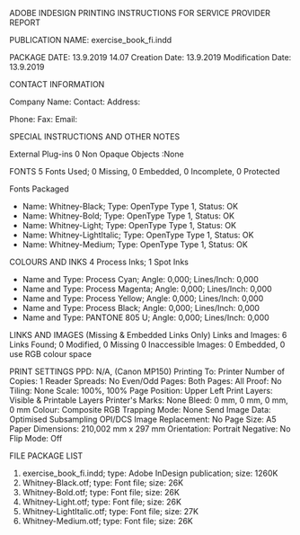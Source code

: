 ADOBE INDESIGN PRINTING INSTRUCTIONS FOR SERVICE PROVIDER REPORT

PUBLICATION NAME: exercise_book_fi.indd

PACKAGE DATE: 13.9.2019 14.07
Creation Date: 13.9.2019
Modification Date: 13.9.2019

CONTACT INFORMATION

Company Name: 
Contact: 
Address: 





Phone: 
Fax: 
Email: 

SPECIAL INSTRUCTIONS AND OTHER NOTES






External Plug-ins 0
Non Opaque Objects :None

FONTS
5 Fonts Used; 0 Missing, 0 Embedded, 0 Incomplete, 0 Protected

Fonts Packaged
- Name: Whitney-Black; Type: OpenType Type 1, Status: OK
- Name: Whitney-Bold; Type: OpenType Type 1, Status: OK
- Name: Whitney-Light; Type: OpenType Type 1, Status: OK
- Name: Whitney-LightItalic; Type: OpenType Type 1, Status: OK
- Name: Whitney-Medium; Type: OpenType Type 1, Status: OK


COLOURS AND INKS
4 Process Inks; 1 Spot Inks

- Name and Type: Process Cyan; Angle: 0,000; Lines/Inch: 0,000
- Name and Type: Process Magenta; Angle: 0,000; Lines/Inch: 0,000
- Name and Type: Process Yellow; Angle: 0,000; Lines/Inch: 0,000
- Name and Type: Process Black; Angle: 0,000; Lines/Inch: 0,000
- Name and Type: PANTONE 805 U; Angle: 0,000; Lines/Inch: 0,000


LINKS AND IMAGES
(Missing & Embedded Links Only)
Links and Images: 6 Links Found; 0 Modified, 0 Missing 0 Inaccessible
Images: 0 Embedded, 0 use RGB colour space


PRINT SETTINGS
PPD: N/A, (Canon MP150)
Printing To: Printer
Number of Copies: 1
Reader Spreads: No
Even/Odd Pages: Both
Pages: All
Proof: No
Tiling: None
Scale: 100%, 100%
Page Position: Upper Left
Print Layers: Visible & Printable Layers
Printer's Marks: None
Bleed: 0 mm, 0 mm, 0 mm, 0 mm
Colour: Composite RGB
Trapping Mode: None
Send Image Data: Optimised Subsampling
OPI/DCS Image Replacement: No
Page Size: A5
Paper Dimensions: 210,002 mm x 297 mm
Orientation: Portrait
Negative: No
Flip Mode: Off


FILE PACKAGE LIST

1. exercise_book_fi.indd; type: Adobe InDesign publication; size: 1260K
2. Whitney-Black.otf; type: Font file; size: 26K
3. Whitney-Bold.otf; type: Font file; size: 26K
4. Whitney-Light.otf; type: Font file; size: 26K
5. Whitney-LightItalic.otf; type: Font file; size: 27K
6. Whitney-Medium.otf; type: Font file; size: 26K
